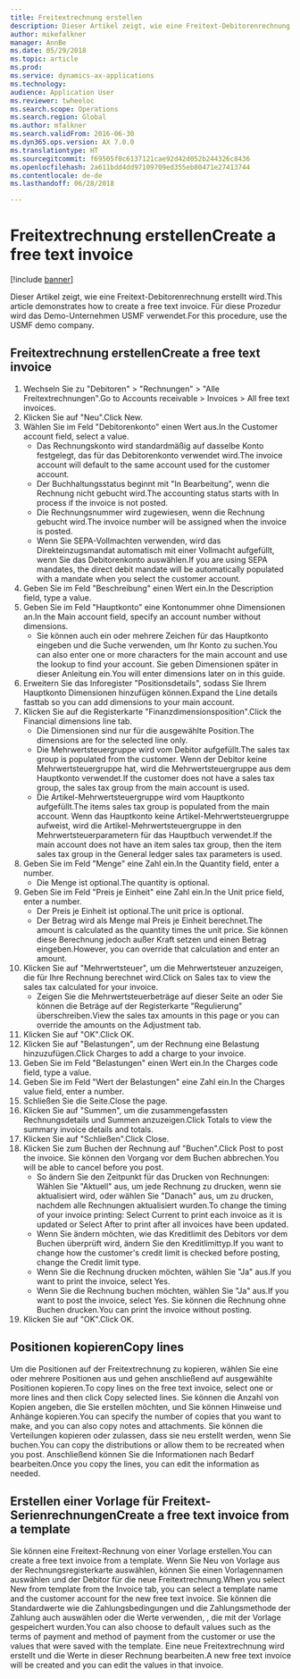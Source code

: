 ```yaml
--- 
title: Freitextrechnung erstellen
description: Dieser Artikel zeigt, wie eine Freitext-Debitorenrechnung erstellt wird.
author: mikefalkner
manager: AnnBe
ms.date: 05/29/2018
ms.topic: article
ms.prod: 
ms.service: dynamics-ax-applications
ms.technology: 
audience: Application User
ms.reviewer: twheeloc
ms.search.scope: Operations
ms.search.region: Global
ms.author: mfalkner
ms.search.validFrom: 2016-06-30
ms.dyn365.ops.version: AX 7.0.0
ms.translationtype: HT
ms.sourcegitcommit: f69505f0c6137121cae92d42d052b244326c8436
ms.openlocfilehash: 2a611bdd4dd97109709ed355eb80471e27413744
ms.contentlocale: de-de
ms.lasthandoff: 06/28/2018

---
```


# <a name="create-a-free-text-invoice"></a><span data-ttu-id="56095-103">Freitextrechnung erstellen</span><span class="sxs-lookup"><span data-stu-id="56095-103">Create a free text invoice</span></span>

[!include [banner](../includes/banner.md)]

<span data-ttu-id="56095-104">Dieser Artikel zeigt, wie eine Freitext-Debitorenrechnung erstellt wird.</span><span class="sxs-lookup"><span data-stu-id="56095-104">This article demonstrates how to create a free text invoice.</span></span> <span data-ttu-id="56095-105">Für diese Prozedur wird das Demo-Unternehmen USMF verwendet.</span><span class="sxs-lookup"><span data-stu-id="56095-105">For this procedure, use the USMF demo company.</span></span>

## <a name="create-a-free-text-invoice"></a><span data-ttu-id="56095-106">Freitextrechnung erstellen</span><span class="sxs-lookup"><span data-stu-id="56095-106">Create a free text invoice</span></span>

1. <span data-ttu-id="56095-107">Wechseln Sie zu "Debitoren" > "Rechnungen" > "Alle Freitextrechnungen".</span><span class="sxs-lookup"><span data-stu-id="56095-107">Go to Accounts receivable > Invoices > All free text invoices.</span></span>
2. <span data-ttu-id="56095-108">Klicken Sie auf "Neu".</span><span class="sxs-lookup"><span data-stu-id="56095-108">Click New.</span></span>
3. <span data-ttu-id="56095-109">Wählen Sie im Feld "Debitorenkonto" einen Wert aus.</span><span class="sxs-lookup"><span data-stu-id="56095-109">In the Customer account field, select a value.</span></span>
    * <span data-ttu-id="56095-110">Das Rechnungskonto wird standardmäßig auf dasselbe Konto festgelegt, das für das Debitorenkonto verwendet wird.</span><span class="sxs-lookup"><span data-stu-id="56095-110">The invoice account will default to the same account used for the customer account.</span></span>   
    * <span data-ttu-id="56095-111">Der Buchhaltungsstatus beginnt mit "In Bearbeitung", wenn die Rechnung nicht gebucht wird.</span><span class="sxs-lookup"><span data-stu-id="56095-111">The accounting status starts with In process if the invoice is not posted.</span></span>   
    * <span data-ttu-id="56095-112">Die Rechnungsnummer wird zugewiesen, wenn die Rechnung gebucht wird.</span><span class="sxs-lookup"><span data-stu-id="56095-112">The invoice number will be assigned when the invoice is posted.</span></span>  
    * <span data-ttu-id="56095-113">Wenn Sie SEPA-Vollmachten verwenden, wird das Direkteinzugsmandat automatisch mit einer Vollmacht aufgefüllt, wenn Sie das Debitorenkonto auswählen.</span><span class="sxs-lookup"><span data-stu-id="56095-113">If you are using SEPA mandates, the direct debit mandate will be automatically populated with a mandate when you select the customer account.</span></span>  
4. <span data-ttu-id="56095-114">Geben Sie im Feld "Beschreibung" einen Wert ein.</span><span class="sxs-lookup"><span data-stu-id="56095-114">In the Description field, type a value.</span></span>
5. <span data-ttu-id="56095-115">Geben Sie im Feld "Hauptkonto" eine Kontonummer ohne Dimensionen an.</span><span class="sxs-lookup"><span data-stu-id="56095-115">In the Main account field, specify an account number without dimensions.</span></span>
    * <span data-ttu-id="56095-116">Sie können auch ein oder mehrere Zeichen für das Hauptkonto eingeben und die Suche verwenden, um Ihr Konto zu suchen.</span><span class="sxs-lookup"><span data-stu-id="56095-116">You can also enter one or more characters for the main account and use the lookup to find your account.</span></span> <span data-ttu-id="56095-117">Sie geben Dimensionen später in dieser Anleitung ein.</span><span class="sxs-lookup"><span data-stu-id="56095-117">You will enter dimensions later on in this guide.</span></span>  
6. <span data-ttu-id="56095-118">Erweitern Sie das Inforegister "Positionsdetails", sodass Sie Ihrem Hauptkonto Dimensionen hinzufügen können.</span><span class="sxs-lookup"><span data-stu-id="56095-118">Expand the Line details fasttab so you can add dimensions to your main account.</span></span>
7. <span data-ttu-id="56095-119">Klicken Sie auf die Registerkarte "Finanzdimensionsposition".</span><span class="sxs-lookup"><span data-stu-id="56095-119">Click the Financial dimensions line tab.</span></span>
    * <span data-ttu-id="56095-120">Die Dimensionen sind nur für die ausgewählte Position.</span><span class="sxs-lookup"><span data-stu-id="56095-120">The dimensions are for the selected line only.</span></span>    
    * <span data-ttu-id="56095-121">Die Mehrwertsteuergruppe wird vom Debitor aufgefüllt.</span><span class="sxs-lookup"><span data-stu-id="56095-121">The sales tax group is populated from the customer.</span></span> <span data-ttu-id="56095-122">Wenn der Debitor keine Mehrwertsteuergruppe hat, wird die Mehrwertsteuergruppe aus dem Hauptkonto verwendet.</span><span class="sxs-lookup"><span data-stu-id="56095-122">If the customer does not have a sales tax group, the sales tax group from the main account is used.</span></span>  
    * <span data-ttu-id="56095-123">Die Artikel-Mehrwertsteuergruppe wird vom Hauptkonto aufgefüllt.</span><span class="sxs-lookup"><span data-stu-id="56095-123">The items sales tax group is populated from the main account.</span></span> <span data-ttu-id="56095-124">Wenn das Hauptkonto keine Artikel-Mehrwertsteuergruppe aufweist, wird die Artikel-Mehrwertsteuergruppe in den Mehrwertsteuerparametern für das Hauptbuch verwendet.</span><span class="sxs-lookup"><span data-stu-id="56095-124">If the main account does not have an item sales tax group, then the item sales tax group in the General ledger sales tax parameters is used.</span></span>    
8. <span data-ttu-id="56095-125">Geben Sie im Feld "Menge" eine Zahl ein.</span><span class="sxs-lookup"><span data-stu-id="56095-125">In the Quantity field, enter a number.</span></span>
    * <span data-ttu-id="56095-126">Die Menge ist optional.</span><span class="sxs-lookup"><span data-stu-id="56095-126">The quantity is optional.</span></span>  
9. <span data-ttu-id="56095-127">Geben Sie im Feld "Preis je Einheit" eine Zahl ein.</span><span class="sxs-lookup"><span data-stu-id="56095-127">In the Unit price field, enter a number.</span></span>
    * <span data-ttu-id="56095-128">Der Preis je Einheit ist optional.</span><span class="sxs-lookup"><span data-stu-id="56095-128">The unit price is optional.</span></span>  
    * <span data-ttu-id="56095-129">Der Betrag wird als Menge mal Preis je Einheit berechnet.</span><span class="sxs-lookup"><span data-stu-id="56095-129">The amount is calculated as the quantity times the unit price.</span></span> <span data-ttu-id="56095-130">Sie können diese Berechnung jedoch außer Kraft setzen und einen Betrag eingeben.</span><span class="sxs-lookup"><span data-stu-id="56095-130">However, you can override that calculation and enter an amount.</span></span>  
10. <span data-ttu-id="56095-131">Klicken Sie auf "Mehrwertsteuer", um die Mehrwertsteuer anzuzeigen, die für Ihre Rechnung berechnet wird.</span><span class="sxs-lookup"><span data-stu-id="56095-131">Click on Sales tax to view the sales tax calculated for your invoice.</span></span>
    * <span data-ttu-id="56095-132">Zeigen Sie die Mehrwertsteuerbeträge auf dieser Seite an oder Sie können die Beträge auf der Registerkarte "Regulierung" überschreiben.</span><span class="sxs-lookup"><span data-stu-id="56095-132">View the sales tax amounts in this page or you can override the amounts on the Adjustment tab.</span></span>  
11. <span data-ttu-id="56095-133">Klicken Sie auf "OK".</span><span class="sxs-lookup"><span data-stu-id="56095-133">Click OK.</span></span>
12. <span data-ttu-id="56095-134">Klicken Sie auf "Belastungen", um der Rechnung eine Belastung hinzuzufügen.</span><span class="sxs-lookup"><span data-stu-id="56095-134">Click Charges to add a charge to your invoice.</span></span> 
13. <span data-ttu-id="56095-135">Geben Sie im Feld "Belastungen" einen Wert ein.</span><span class="sxs-lookup"><span data-stu-id="56095-135">In the Charges code field, type a value.</span></span>
14. <span data-ttu-id="56095-136">Geben Sie im Feld "Wert der Belastungen" eine Zahl ein.</span><span class="sxs-lookup"><span data-stu-id="56095-136">In the Charges value field, enter a number.</span></span>
15. <span data-ttu-id="56095-137">Schließen Sie die Seite.</span><span class="sxs-lookup"><span data-stu-id="56095-137">Close the page.</span></span>
16. <span data-ttu-id="56095-138">Klicken Sie auf "Summen", um die zusammengefassten Rechnungsdetails und Summen anzuzeigen.</span><span class="sxs-lookup"><span data-stu-id="56095-138">Click Totals to view the summary invoice details and totals.</span></span>
17. <span data-ttu-id="56095-139">Klicken Sie auf "Schließen".</span><span class="sxs-lookup"><span data-stu-id="56095-139">Click Close.</span></span>
18. <span data-ttu-id="56095-140">Klicken Sie zum Buchen der Rechnung auf "Buchen".</span><span class="sxs-lookup"><span data-stu-id="56095-140">Click Post to post the invoice.</span></span> <span data-ttu-id="56095-141">Sie können den Vorgang vor dem Buchen abbrechen.</span><span class="sxs-lookup"><span data-stu-id="56095-141">You will be able to cancel before you post.</span></span>
    * <span data-ttu-id="56095-142">So ändern Sie den Zeitpunkt für das Drucken von Rechnungen: Wählen Sie "Aktuell" aus, um jede Rechnung zu drucken, wenn sie aktualisiert wird, oder wählen Sie "Danach" aus, um zu drucken, nachdem alle Rechnungen aktualisiert wurden.</span><span class="sxs-lookup"><span data-stu-id="56095-142">To change the timing of your invoice printing:  Select Current to print each invoice as it is updated   or  Select After to print after all invoices have been updated.</span></span>  
    * <span data-ttu-id="56095-143">Wenn Sie ändern möchten, wie das Kreditlimit des Debitors vor dem Buchen überprüft wird, ändern Sie den Kreditlimittyp.</span><span class="sxs-lookup"><span data-stu-id="56095-143">If you want to change how the customer's credit limit is checked before posting, change the Credit limit type.</span></span>  
    * <span data-ttu-id="56095-144">Wenn Sie die Rechnung drucken möchten, wählen Sie "Ja" aus.</span><span class="sxs-lookup"><span data-stu-id="56095-144">If you want to print the invoice, select Yes.</span></span>  
    * <span data-ttu-id="56095-145">Wenn Sie die Rechnung buchen möchten, wählen Sie "Ja" aus.</span><span class="sxs-lookup"><span data-stu-id="56095-145">If you want to post the invoice, select Yes.</span></span> <span data-ttu-id="56095-146">Sie können die Rechnung ohne Buchen drucken.</span><span class="sxs-lookup"><span data-stu-id="56095-146">You can print the invoice without posting.</span></span>  
19. <span data-ttu-id="56095-147">Klicken Sie auf "OK".</span><span class="sxs-lookup"><span data-stu-id="56095-147">Click OK.</span></span>

## <a name="copy-lines"></a><span data-ttu-id="56095-148">Positionen kopieren</span><span class="sxs-lookup"><span data-stu-id="56095-148">Copy lines</span></span>
<span data-ttu-id="56095-149">Um die Positionen auf der Freitextrechnung zu kopieren, wählen Sie eine oder mehrere Positionen aus und gehen anschließend auf ausgewählte Positionen kopieren.</span><span class="sxs-lookup"><span data-stu-id="56095-149">To copy lines on the free text invoice, select one or more lines and then click Copy selected lines.</span></span> <span data-ttu-id="56095-150">Sie können die Anzahl von Kopien angeben, die Sie erstellen möchten, und Sie können Hinweise und Anhänge kopieren.</span><span class="sxs-lookup"><span data-stu-id="56095-150">You can specify the number of copies that you want to make, and you can also copy notes and attachments.</span></span> <span data-ttu-id="56095-151">Sie können die Verteilungen kopieren oder zulassen, dass sie neu erstellt werden, wenn Sie buchen.</span><span class="sxs-lookup"><span data-stu-id="56095-151">You can copy the distributions or allow them to be recreated when you post.</span></span> <span data-ttu-id="56095-152">Anschließend können Sie die Informationen nach Bedarf bearbeiten.</span><span class="sxs-lookup"><span data-stu-id="56095-152">Once you copy the lines, you can edit the information as needed.</span></span> 

## <a name="create-a-free-text-invoice-from-a-template"></a><span data-ttu-id="56095-153">Erstellen einer Vorlage für Freitext-Serienrechnungen</span><span class="sxs-lookup"><span data-stu-id="56095-153">Create a free text invoice from a template</span></span>
<span data-ttu-id="56095-154">Sie können eine Freitext-Rechnung von einer Vorlage erstellen.</span><span class="sxs-lookup"><span data-stu-id="56095-154">You can create a free text invoice from a template.</span></span> <span data-ttu-id="56095-155">Wenn Sie Neu von Vorlage aus der Rechnungsregisterkarte auswählen, können Sie einen Vorlagennamen auswählen und der Debitor für die neue Freitextrechnung.</span><span class="sxs-lookup"><span data-stu-id="56095-155">When you select New from template from the Invoice tab, you can select a template name and the customer account for the new free text invoice.</span></span> <span data-ttu-id="56095-156">Sie können die Standardwerte wie die Zahlungsbedingungen und die Zahlungsmethode der Zahlung auch auswählen oder die Werte verwenden, , die mit der Vorlage gespeichert wurden.</span><span class="sxs-lookup"><span data-stu-id="56095-156">You can also choose to default values such as the terms of payment and method of payment from the customer or use the values that were saved with the template.</span></span> <span data-ttu-id="56095-157">Eine neue Freitextrechnung wird erstellt und die Werte in dieser Rechnung bearbeiten.</span><span class="sxs-lookup"><span data-stu-id="56095-157">A new free text invoice will be created and you can edit the values in that invoice.</span></span> 



